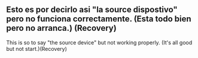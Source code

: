 Esto es por decirlo asi "la source dispostivo" pero no funciona correctamente. (Esta todo bien pero no arranca.) (Recovery)
-
This is so to say "the source device" but not working properly. (It's all good but not start.)(Recovery)